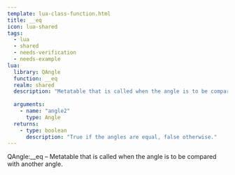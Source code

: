 ```yaml
---
template: lua-class-function.html
title: __eq
icon: lua-shared
tags:
  - lua
  - shared
  - needs-verification
  - needs-example
lua:
  library: QAngle
  function: __eq
  realm: shared
  description: "Metatable that is called when the angle is to be compared with another angle."
  
  arguments:
    - name: "angle2"
      type: Angle
  returns:
    - type: boolean
      description: "True if the angles are equal, false otherwise."
---
```


<div class="lua__search__keywords">
QAngle:__eq &#x2013; Metatable that is called when the angle is to be compared with another angle.
</div>

